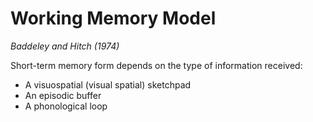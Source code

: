 # Working Memory Model

*Baddeley and Hitch (1974)*

Short-term memory form depends on the type of information received:

- A visuospatial (visual spatial) sketchpad
- An episodic buffer
- A phonological loop